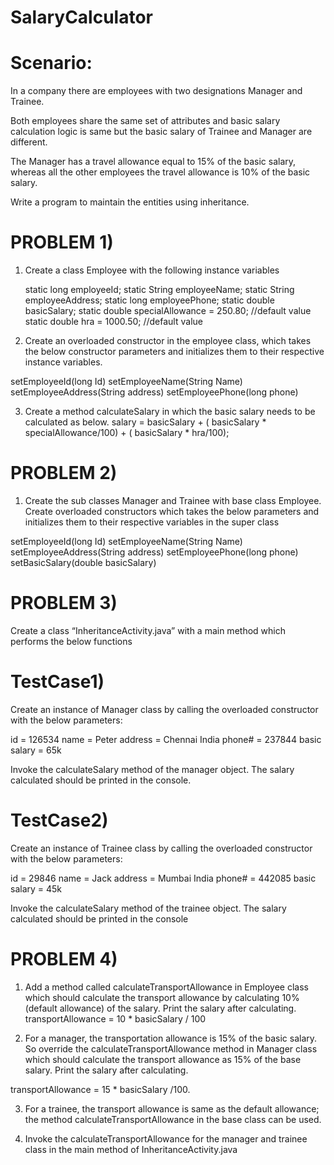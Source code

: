 # SalaryCalculator

Scenario:
=========

In a company there are employees with two designations Manager and Trainee. 

Both employees share the same set of attributes and basic salary calculation logic is same but the basic salary of Trainee and Manager are different. 

The Manager has a travel allowance equal to 15% of the basic salary, whereas all the other employees the travel allowance is 10% of the basic salary. 

Write a program to maintain the entities using inheritance. 

PROBLEM 1)
==========

1. Create a class Employee with the following instance variables

	static long employeeId;
	static String employeeName;
	static String employeeAddress;
	static long employeePhone;
	static double basicSalary;
	static double specialAllowance = 250.80; //default value
	static double hra = 1000.50; //default value
  
 2. Create an overloaded constructor in the employee class, which takes the below constructor parameters and initializes them to their respective instance variables.

setEmployeeId(long Id)
setEmployeeName(String Name)
setEmployeeAddress(String address)
setEmployeePhone(long phone)

3. Create a method calculateSalary in which the basic salary needs to be calculated as below.
salary =  basicSalary + ( basicSalary * specialAllowance/100) + ( basicSalary * hra/100);

PROBLEM 2)
==========

1. Create the sub classes Manager and Trainee with base class Employee. Create overloaded constructors which takes the below parameters and initializes them to their respective variables in the super class

setEmployeeId(long Id)
setEmployeeName(String Name)
setEmployeeAddress(String address)
setEmployeePhone(long phone)
setBasicSalary(double basicSalary) 

PROBLEM 3)
==========

Create a class “InheritanceActivity.java” with a main method which performs the below functions

TestCase1)
=========

Create an instance of Manager class by calling the overloaded constructor with the below parameters:

id = 126534
name = Peter
address = Chennai India
phone# = 237844
basic salary = 65k

Invoke the calculateSalary method of the manager object.  The salary calculated should be printed in the console.

TestCase2)
==========

Create an instance of Trainee class by calling the overloaded constructor with the below parameters:

id = 29846
name = Jack
address = Mumbai India
phone# = 442085
basic salary = 45k

Invoke the calculateSalary method of the trainee object.  The salary calculated should be printed in the console

PROBLEM 4)
==========

1. Add a method called calculateTransportAllowance in Employee class which should calculate the transport allowance by calculating 10% (default allowance) of the salary. Print the salary after calculating.  transportAllowance = 10 * basicSalary / 100 
 
2. For a manager, the transportation allowance is 15% of the basic salary. So override the calculateTransportAllowance method in Manager class which should calculate the transport allowance as 15% of the base salary. Print the salary after calculating.  
 
transportAllowance = 15 * basicSalary /100. 
 
3. For a trainee, the transport allowance is same as the default allowance; the method calculateTransportAllowance in the base class can be used.  
 
4. Invoke the calculateTransportAllowance for the manager and trainee class in the main method of  InheritanceActivity.java
